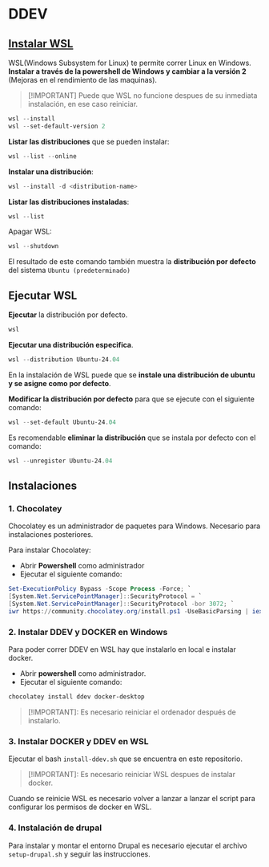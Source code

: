 # DDEV

## [Instalar WSL](https://learn.microsoft.com/en-us/windows/wsl/basic-commands)

WSL(Windows Subsystem for Linux) te permite correr Linux en Windows. **Instalar a través de la powershell de Windows y cambiar a la versión 2** (Mejoras en el rendimiento de las maquinas).
> [!IMPORTANT] Puede que WSL no funcione despues de su inmediata instalación, en ese caso reiniciar.

```powershell
wsl --install
wsl --set-default-version 2
```

**Listar las distribuciones** que se pueden instalar:

```powershell
wsl --list --online
```

**Instalar una distribución**:

```powershell
wsl --install -d <distribution-name>
```

**Listar las distribuciones instaladas**:

```powershell
wsl --list
```

Apagar WSL:

```powershell
wsl --shutdown
```

El resultado de este comando también muestra la **distribución por defecto** del sistema `Ubuntu (predeterminado)`

## Ejecutar WSL

**Ejecutar** la distribución por defecto.

```powershell
wsl
```

**Ejecutar una distribución especifica**.

```powershell
wsl --distribution Ubuntu-24.04
```

En la instalación de WSL puede que se **instale una distribución de ubuntu y se asigne como por defecto**.

**Modificar la distribución por defecto** para que se ejecute con el siguiente comando:

```powershell
wsl --set-default Ubuntu-24.04
```

Es recomendable **eliminar la distribución** que se instala por defecto con el comando:

```powershell
wsl --unregister Ubuntu-24.04
```
## Instalaciones

### 1. Chocolatey

Chocolatey es un administrador de paquetes para Windows. Necesario para instalaciones posteriores.

Para instalar Chocolatey:

- Abrir **Powershell** como administrador
- Ejecutar el siguiente comando:

```powershell
Set-ExecutionPolicy Bypass -Scope Process -Force; `
[System.Net.ServicePointManager]::SecurityProtocol = `
[System.Net.ServicePointManager]::SecurityProtocol -bor 3072; `
iwr https://community.chocolatey.org/install.ps1 -UseBasicParsing | iex
```

### 2. Instalar DDEV y DOCKER en Windows

Para poder correr DDEV en WSL hay que instalarlo en local e instalar docker.

- Abrir **powershell** como administrador.
- Ejecutar el siguiente comando:

```powershell
chocolatey install ddev docker-desktop
```

> [!IMPORTANT]: Es necesario reiniciar el ordenador después de instalarlo.

### 3. Instalar DOCKER y DDEV en WSL

Ejecutar el bash `install-ddev.sh` que se encuentra en este repositorio.

> [!IMPORTANT]: Es necesario reiniciar WSL despues de instalar docker.

Cuando se reinicie WSL es necesario volver a lanzar a lanzar el script para configurar los permisos de docker en WSL.

### 4. Instalación de drupal

Para instalar y montar el entorno Drupal es necesario ejecutar el archivo `setup-drupal.sh` y seguir las instrucciones.
